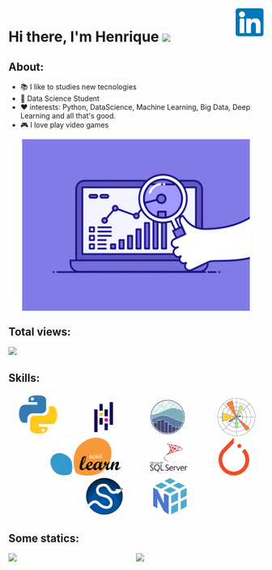 <a href="https://www.linkedin.com/in/henrique-oliveira-15b656197" target="_blank">
    <img 
        src="images/linkedin.svg" 
        alt="linkedIn" 
        width="55" 
        align="right" />
</a>


# Hi there, I'm Henrique <img src="https://raw.githubusercontent.com/iampavangandhi/iampavangandhi/master/gifs/Hi.gif" width="30px"></h2>


## About: 

- 📚 I like to studies new tecnologies
- 🌱 Data Science Student 
- ❤️ interests: Python, DataScience, Machine Learning, Big Data, Deep Learning and all that's good.
- 🎮 I love play video games 

<p align="center">
  <a href="#">
    <img align="center" width="450" src="animation/ds3.gif" />
  </a>
</p>

## Total views:

<img alingn="center" src="https://profile-counter.glitch.me/Olivierah/count.svg" />

## Skills:
<p align="center">
    <img height="85" src="images/python.svg">
    &nbsp;&nbsp;&nbsp;&nbsp;&nbsp;&nbsp;&nbsp;&nbsp;&nbsp;&nbsp;&nbsp;&nbsp;&nbsp;
    <img height="75" src="images/pandas.svg">
    &nbsp;&nbsp;&nbsp;&nbsp;&nbsp;&nbsp;&nbsp;&nbsp;&nbsp;&nbsp;&nbsp;&nbsp;&nbsp;
    <img height="75" src="images/seaborn.svg">
    &nbsp;&nbsp;&nbsp;&nbsp;&nbsp;&nbsp;&nbsp;&nbsp;&nbsp;&nbsp;&nbsp;&nbsp;&nbsp;
    <img height="75" src="images/plt.svg">
    &nbsp;&nbsp;&nbsp;&nbsp;&nbsp;&nbsp;&nbsp;&nbsp;&nbsp;&nbsp;&nbsp;&nbsp;&nbsp;
    <img height="75" src="images/scikit.svg">
    &nbsp;&nbsp;&nbsp;&nbsp;&nbsp;&nbsp;&nbsp;&nbsp;&nbsp;&nbsp;&nbsp;&nbsp;&nbsp;
    <img height="75" src="images/mssql.svg">
    &nbsp;&nbsp;&nbsp;&nbsp;&nbsp;&nbsp;&nbsp;&nbsp;&nbsp;&nbsp;&nbsp;&nbsp;&nbsp;
    <img height="75" src="images/PyTorch.svg">
    &nbsp;&nbsp;&nbsp;&nbsp;&nbsp;&nbsp;&nbsp;&nbsp;&nbsp;&nbsp;&nbsp;&nbsp;&nbsp;
    <img height="75" src="images/scipy.svg">
    &nbsp;&nbsp;&nbsp;&nbsp;&nbsp;&nbsp;&nbsp;&nbsp;&nbsp;&nbsp;&nbsp;&nbsp;&nbsp;
    <img height="75" src="images/np.svg">
    &nbsp;&nbsp;&nbsp;&nbsp;&nbsp;&nbsp;&nbsp;&nbsp;&nbsp;&nbsp;&nbsp;&nbsp;&nbsp;
    

## Some statics:
<p align="center">
  <a href="#">
    <img src='https://github-readme-stats.vercel.app/api?username=Olivierah&show_icons=true&theme=tokyonight&count_private=true&line_height=40'  align="left" />
    <img src='https://github-readme-stats.vercel.app/api/top-langs/?username=Olivierah&theme=tokyonight&hide_langs_below=4'/>
  </a>
</p>






